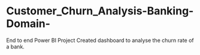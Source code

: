 # Customer_Churn_Analysis-Banking-Domain-
End to end Power BI Project
Created dashboard to analyse the churn rate of a bank.
